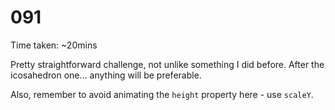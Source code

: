 # 091

Time taken: ~20mins

Pretty straightforward challenge, not unlike something I did before. After the icosahedron one...
anything will be preferable.

Also, remember to avoid animating the `height` property here - use `scaleY`.
